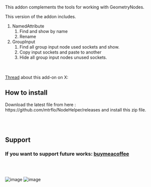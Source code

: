 This addon complements the tools for working with GeometryNodes.

This version of the addon includes.
1. NamedAttribute
    1) Find and show by name
    2) Rename
2. GroupInput
    1) Find all group input node used sockets and show.
    2) Copy input sockets and paste to another
    3) Hide all group input nodes unused sockets.

<br></br>
<a href="https://x.com/Fazoway/status/1841586416511549505">Thread</a> about this add-on on X:

<h2>How to install</h2>
Download the latest file from here : https://github.com/mtrflo/NodeHelper/releases
and install this zip file.


<br></br>
<h2>Support</h2>
<h3>If you want to support future works: <a href="https://buymeacoffee.com/fazoway">buymeacoffee</a></h3>
<br></br>


![image](https://github.com/user-attachments/assets/5858c0ce-9f82-4fb1-85c1-f27b506bd770) ![image](https://github.com/user-attachments/assets/c952f26f-86b7-4a2d-81a9-681cd6aae230)

